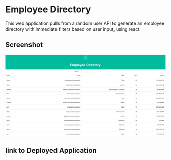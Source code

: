 # Employee Directory

This web application pulls from a random user API to generate an employee directory with immediate filters based on user input, using react.

## Screenshot

![screenShot](https://github.com/anthonyloredo5/EmployeeDirectory/blob/main/src/assets/Screen%20Shot%202021-02-26%20at%205.27.16%20PM.png?raw=true)

## link to Deployed Application


